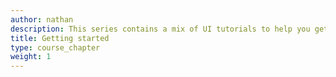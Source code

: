 ```yaml
---
author: nathan
description: This series contains a mix of UI tutorials to help you get started.
title: Getting started
type: course_chapter
weight: 1
---
```


